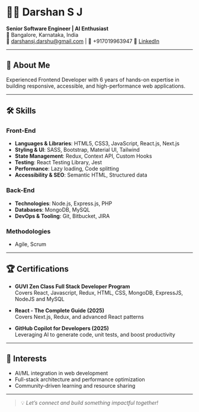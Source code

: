 # 👨‍💻 Darshan S J

**Senior Software Engineer | AI Enthusiast**  
📍 Bangalore, Karnataka, India  
📧 darshansj.darshu@gmail.com | 📱 +917019963947
🔗 [LinkedIn](https://www.linkedin.com/in/darshan-jayaram-b1049b169/)

---

## 🧠 About Me

Experienced Frontend Developer with 6 years of hands-on expertise in building responsive, accessible, and high-performance web applications. 

---

## 🛠️ Skills

### Front-End
- **Languages & Libraries**: HTML5, CSS3, JavaScript, React.js, Next.js
- **Styling & UI**: SASS, Bootstrap, Material UI, Tailwind
- **State Management**: Redux, Context API, Custom Hooks
- **Testing**: React Testing Library, Jest
- **Performance**: Lazy loading, Code splitting
- **Accessibility & SEO**: Semantic HTML, Structured data

### Back-End
- **Technologies**: Node.js, Express.js, PHP
- **Databases**: MongoDB, MySQL
- **DevOps & Tooling**: Git, Bitbucket, JIRA

### Methodologies
- Agile, Scrum

---

## 🏆 Certifications

- **GUVI Zen Class Full Stack Developer Program**  
  Covers React, Javascript, Redux, HTML, CSS, MongoDB, ExpressJS, NodeJS and MySQL

- **React - The Complete Guide (2025)**  
  Covers Next.js, Redux, and advanced React patterns

- **GitHub Copilot for Developers (2025)**  
  Leveraging AI to generate code, unit tests, and boost productivity

---

## 🚀 Interests

- AI/ML integration in web development  
- Full-stack architecture and performance optimization  
- Community-driven learning and resource sharing 

---

> 💡 *Let’s connect and build something impactful together!*


